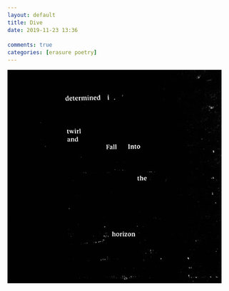 ```yaml
---  
layout: default  
title: Dive  
date: 2019-11-23 13:36  
  
comments: true  
categories: [erasure poetry]  
---  
```

<img src="/assets/images/articles/dive.jpeg" class="responsive"><br>

  
